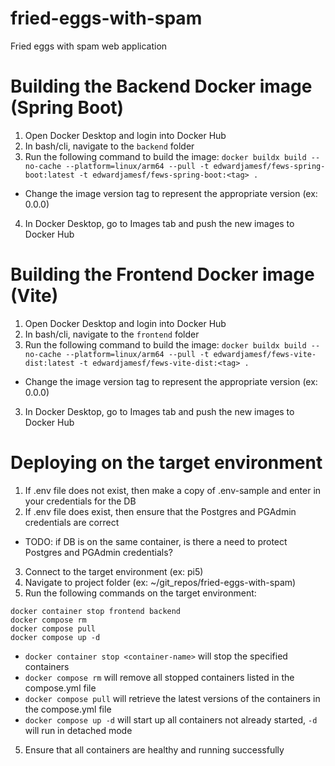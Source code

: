 # fried-eggs-with-spam
Fried eggs with spam web application

# Building the Backend Docker image (Spring Boot)
1. Open Docker Desktop and login into Docker Hub
2. In bash/cli, navigate to the `backend` folder
3. Run the following command to build the image: `docker buildx build --no-cache --platform=linux/arm64 --pull -t edwardjamesf/fews-spring-boot:latest -t edwardjamesf/fews-spring-boot:<tag> .`
  - Change the image version tag to represent the appropriate version (ex: 0.0.0)
4. In Docker Desktop, go to Images tab and push the new images to Docker Hub 

# Building the Frontend Docker image (Vite)
1. Open Docker Desktop and login into Docker Hub
1. In bash/cli, navigate to the `frontend` folder
2. Run the following command to build the image: `docker buildx build --no-cache --platform=linux/arm64 --pull -t edwardjamesf/fews-vite-dist:latest -t edwardjamesf/fews-vite-dist:<tag> .`
  - Change the image version tag to represent the appropriate version (ex: 0.0.0)
3. In Docker Desktop, go to Images tab and push the new images to Docker Hub

# Deploying on the target environment
1. If .env file does not exist, then make a copy of .env-sample and enter in your credentials for the DB
2. If .env file does exist, then ensure that the Postgres and PGAdmin credentials are correct
  - TODO: if DB is on the same container, is there a need to protect Postgres and PGAdmin credentials?
3. Connect to the target environment (ex: pi5)
4. Navigate to project folder (ex: ~/git_repos/fried-eggs-with-spam)
5. Run the following commands on the target environment:
```
docker container stop frontend backend
docker compose rm
docker compose pull
docker compose up -d
```
  - `docker container stop <container-name>` will stop the specified containers
  - `docker compose rm` will remove all stopped containers listed in the compose.yml file
  - `docker compose pull` will retrieve the latest versions of the containers in the compose.yml file
  - `docker compose up -d` will start up all containers not already started, `-d` will run in detached mode
5. Ensure that all containers are healthy and running successfully
